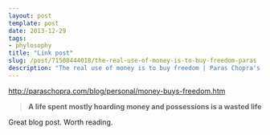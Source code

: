 ```yaml
---
layout: post
template: post
date: 2013-12-29
tags:
- phylosophy
title: "Link post"
slug: /post/71508444018/the-real-use-of-money-is-to-buy-freedom-paras
description: "The real use of money is to buy freedom | Paras Chopra's Blog"
---
```

<http://paraschopra.com/blog/personal/money-buys-freedom.htm>

<blockquote class="link_og_blockquote"><strong>A life spent mostly hoarding money and possessions is a wasted life</strong></blockquote>
<p>Great blog post. Worth reading.&nbsp;</p>
<p></p>